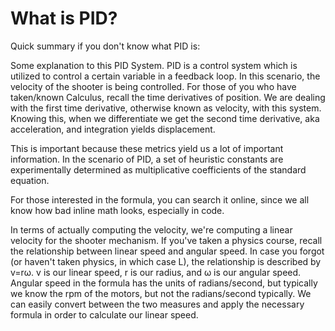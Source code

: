 # What is PID?

Quick summary if you don't know what PID is:

Some explanation to this PID System. PID is a control system which is utilized
to control a certain variable in a feedback loop. In this scenario, the velocity
of the shooter is being controlled. For those of you who have taken/known Calculus,
recall the time derivatives of position. We are dealing with the first time derivative,
otherwise known as velocity, with this system. Knowing this, when we differentiate we
get the second time derivative, aka acceleration, and integration yields displacement.

This is important because these metrics yield us a lot of important information.
In the scenario of PID, a set of heuristic constants are experimentally
determined as multiplicative coefficients of the standard equation.

For those interested in the formula, you can search it online, since we all know how bad
inline math looks, especially in code.

In terms of actually computing the velocity, we're computing a linear velocity for the
shooter mechanism. If you've taken a physics course, recall the relationship between
linear speed and angular speed. In case you forgot (or haven't taken physics, in which case L),
the relationship is described by v=rω. v is our linear speed, r is our radius, and ω is our
angular speed. Angular speed in the formula has the units of radians/second, but typically
we know the rpm of the motors, but not the radians/second typically. We can easily convert
between the two measures and apply the necessary formula in order to calculate our linear speed.
